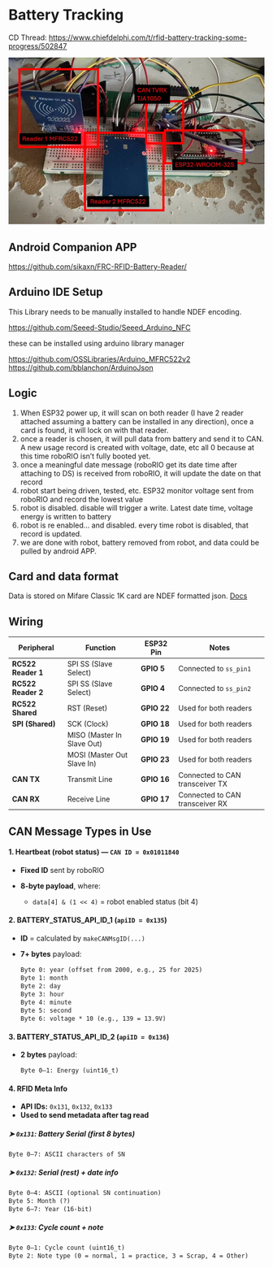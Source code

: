 # Battery Tracking 

CD Thread: https://www.chiefdelphi.com/t/rfid-battery-tracking-some-progress/502847

![](../../img/batterytrax.JPG)

## Android Companion APP

https://github.com/sikaxn/FRC-RFID-Battery-Reader/

## Arduino IDE Setup

This Library needs to be manually installed to handle NDEF encoding.

https://github.com/Seeed-Studio/Seeed_Arduino_NFC

these can be installed using arduino library manager

https://github.com/OSSLibraries/Arduino_MFRC522v2
https://github.com/bblanchon/ArduinoJson



## Logic

1. When ESP32 power up, it will scan on both reader (I have 2 reader attached assuming a battery can be installed in any direction), once a card is found, it will lock on with that reader.
2. once a reader is chosen, it will pull data from battery and send it to CAN.
A new usage record is created with voltage, date, etc all 0 because at this time roboRIO isn’t fully booted yet.
3. once a meaningful date message (roboRIO get its date time after attaching to DS) is received from roboRIO, it will update the date on that record
4. robot start being driven, tested, etc. ESP32 monitor voltage sent from roboRIO and record the lowest value
5. robot is disabled. disable will trigger a write. Latest date time, voltage energy is written to battery
6. robot is re enabled… and disabled. every time robot is disabled, that record is updated.
7. we are done with robot, battery removed from robot, and data could be pulled by android APP.

## Card and data format

Data is stored on Mifare Classic 1K card are NDEF formatted json. [Docs](JSON_Format.md)

## Wiring


| Peripheral         | Function                   | ESP32 Pin   | Notes                           |
| ------------------ | -------------------------- | ----------- | ------------------------------- |
| **RC522 Reader 1** | SPI SS (Slave Select)      | **GPIO 5**  | Connected to `ss_pin1`          |
| **RC522 Reader 2** | SPI SS (Slave Select)      | **GPIO 4**  | Connected to `ss_pin2`          |
| **RC522 Shared**   | RST (Reset)                | **GPIO 22** | Used for both readers           |
| **SPI (Shared)**   | SCK (Clock)                | **GPIO 18** | Used for both readers           |
|                    | MISO (Master In Slave Out) | **GPIO 19** | Used for both readers           |
|                    | MOSI (Master Out Slave In) | **GPIO 23** | Used for both readers           |
| **CAN TX**         | Transmit Line              | **GPIO 16** | Connected to CAN transceiver TX |
| **CAN RX**         | Receive Line               | **GPIO 17** | Connected to CAN transceiver RX |

##  **CAN Message Types in Use**

#### 1. **Heartbeat (robot status)** — `CAN ID = 0x01011840`

* **Fixed ID** sent by roboRIO
* **8-byte payload**, where:

  * `data[4] & (1 << 4)` = robot enabled status (bit 4)

#### 2. **BATTERY\_STATUS\_API\_ID\_1** (`apiID = 0x135`)

* **ID** = calculated by `makeCANMsgID(...)`
* **7+ bytes** payload:

  ```
  Byte 0: year (offset from 2000, e.g., 25 for 2025)
  Byte 1: month
  Byte 2: day
  Byte 3: hour
  Byte 4: minute
  Byte 5: second
  Byte 6: voltage * 10 (e.g., 139 = 13.9V)
  ```

#### 3. **BATTERY\_STATUS\_API\_ID\_2** (`apiID = 0x136`)

* **2 bytes** payload:

  ```
  Byte 0–1: Energy (uint16_t)
  ```

#### 4. **RFID Meta Info**

* **API IDs:** `0x131`, `0x132`, `0x133`
* **Used to send metadata after tag read**

##### ➤ `0x131`: Battery Serial (first 8 bytes)

```
Byte 0–7: ASCII characters of SN
```

##### ➤ `0x132`: Serial (rest) + date info

```
Byte 0–4: ASCII (optional SN continuation)
Byte 5: Month (?)
Byte 6–7: Year (16-bit)
```

##### ➤ `0x133`: Cycle count + note

```
Byte 0–1: Cycle count (uint16_t)
Byte 2: Note type (0 = normal, 1 = practice, 3 = Scrap, 4 = Other)
```

